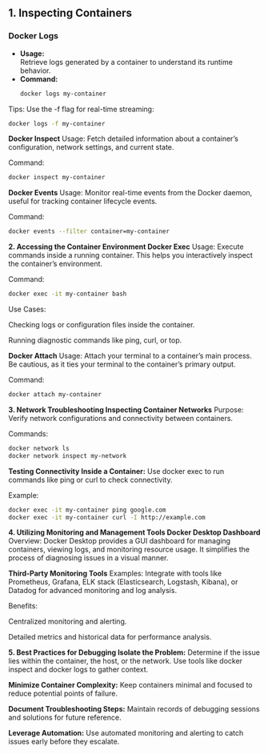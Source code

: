 ## 1. Inspecting Containers

### Docker Logs
- **Usage:**  
  Retrieve logs generated by a container to understand its runtime behavior.
- **Command:**
  ```bash
  docker logs my-container
  ```

Tips:
Use the -f flag for real-time streaming:

```bash
docker logs -f my-container
```
**Docker Inspect**
Usage:
Fetch detailed information about a container’s configuration, network settings, and current state.

Command:

```bash
docker inspect my-container
```
**Docker Events**
Usage:
Monitor real-time events from the Docker daemon, useful for tracking container lifecycle events.

Command:

```bash
docker events --filter container=my-container
```

**2. Accessing the Container Environment
Docker Exec**
Usage:
Execute commands inside a running container. This helps you interactively inspect the container’s environment.

Command:

```bash
docker exec -it my-container bash
```
Use Cases:

Checking logs or configuration files inside the container.

Running diagnostic commands like ping, curl, or top.

**Docker Attach**
Usage:
Attach your terminal to a container’s main process. Be cautious, as it ties your terminal to the container’s primary output.

Command:

```bash
docker attach my-container
```

**3. Network Troubleshooting
Inspecting Container Networks**
Purpose:
Verify network configurations and connectivity between containers.

Commands:

```bash
docker network ls
docker network inspect my-network
```
**Testing Connectivity
Inside a Container:**
Use docker exec to run commands like ping or curl to check connectivity.

Example:

```bash
docker exec -it my-container ping google.com
docker exec -it my-container curl -I http://example.com
```

**4. Utilizing Monitoring and Management Tools
Docker Desktop Dashboard**
Overview:
Docker Desktop provides a GUI dashboard for managing containers, viewing logs, and monitoring resource usage. It simplifies the process of diagnosing issues in a visual manner.

**Third-Party Monitoring Tools**
Examples:
Integrate with tools like Prometheus, Grafana, ELK stack (Elasticsearch, Logstash, Kibana), or Datadog for advanced monitoring and log analysis.

Benefits:

Centralized monitoring and alerting.

Detailed metrics and historical data for performance analysis.

**5. Best Practices for Debugging
Isolate the Problem:**
Determine if the issue lies within the container, the host, or the network. Use tools like docker inspect and docker logs to gather context.

**Minimize Container Complexity:**
Keep containers minimal and focused to reduce potential points of failure.

**Document Troubleshooting Steps:**
Maintain records of debugging sessions and solutions for future reference.

**Leverage Automation:**
Use automated monitoring and alerting to catch issues early before they escalate.